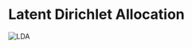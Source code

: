 # Latent Dirichlet Allocation
![LDA](https://raw.githubusercontent.com/yusaku-i/topic_models.jl/master/graphical_models/hdp.png)
